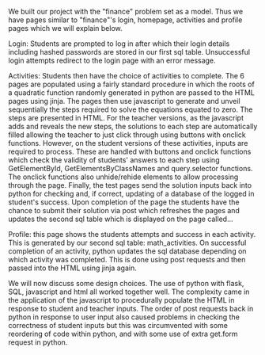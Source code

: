 We built our project with the "finance" problem set as a model. Thus we have pages similar to "finance"'s login, homepage, activities and profile pages which we will explain below.
 
Login: Students are prompted to log in after which their login details including hashed passwords are stored in our first sql table. Unsuccessful login attempts redirect to the login page with an error message.
 
Activities: Students then have the choice of activities to complete. The 6 pages are populated using a fairly standard procedure in which the roots of a quadratic function randomly generated in python are passed to the HTML pages using jinja. The pages then use javascript to generate and unveil sequentially the steps required to solve the equations equated to zero. The steps are presented in HTML. For the teacher versions, as the javascript adds and reveals the new steps, the solutions to each step are automatically filled allowing the teacher to just click through using buttons with onclick functions. However, on the student versions of these activities, inputs are required to process. These are handled with buttons and onclick functions which check the validity of students' answers to each step using GetElementById, GetElementsByClassNames and query.selector functions. The onclick functions also unhide/rehide elements to allow processing through the page. Finally, the test pages send the solution inputs back into python for checking and, if correct, updating of a database of the logged in student's success. Upon completion of the page the students have the chance to submit their solution via post which refreshes the pages and updates the second sql table which is displayed on the page called...
 
Profile: this page shows the students attempts and success in each activity. This is generated by our second sql table: math_activities. On successful completion of an activity, python updates the sql database depending on which activity was completed. This is done using post requests and then passed into the HTML using jinja again.
 
We will now discuss some design choices. The use of python with flask, SQL, javascript and html all worked together well. The complexity came in the application of the javascript to procedurally populate the HTML in response to student and teacher inputs. The order of post requests back in python in response to user input also caused problems in checking the correctness of student inputs but this was circumvented with some reordering of code within python, and with some use of extra get.form request in python. 

